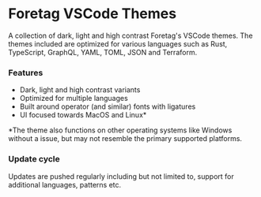 # Foretag VSCode Themes

A collection of dark, light and high contrast Foretag's VSCode themes. The themes included are optimized for various languages such as Rust, TypeScript, GraphQL, YAML, TOML, JSON and Terraform.

### Features
- Dark, light and high contrast variants
- Optimized for multiple languages
- Built around operator (and similar) fonts with ligatures
- UI focused towards MacOS and Linux*


*The theme also functions on other operating systems like Windows without a issue, but may not resemble the primary supported platforms.

### Update cycle
Updates are pushed regularly including but not limited to, support for additional languages, patterns etc.